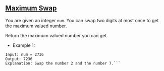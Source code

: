 ## [Maximum Swap](https://leetcode.com/problems/maximum-swap/)

You are given an integer `num`. You can swap two digits at most once to get the maximum valued number.

Return the maximum valued number you can get.



- Example 1:
```
Input: num = 2736
Output: 7236
Explanation: Swap the number 2 and the number 7.```